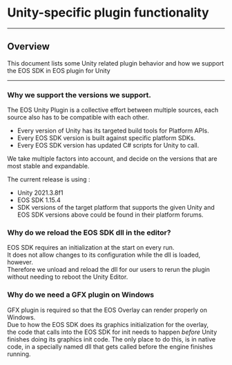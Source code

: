 # Unity-specific plugin functionality

----------------------------------------------------------------------------------------

## Overview

This document lists some Unity related plugin behavior and how we support the EOS SDK in EOS plugin for Unity

----------------------------------------------------------------------------------------

### Why we support the versions we support.

The EOS Unity Plugin is a collective effort between multiple sources, each source also has to be compatible with each other.  

* Every version of Unity has its targeted build tools for Platform APIs.  
* Every EOS SDK version is built against specific platform SDKs.
* Every EOS SDK version has updated C# scripts for Unity to call.  

We take multiple factors into account, and decide on the versions that are most stable and expandable.  

The current release is using :  
* Unity 2021.3.8f1  
* EOS SDK 1.15.4   
* SDK versions of the target platform that supports the given Unity and EOS SDK versions above could be found in their platform forums.

### Why do we reload the EOS SDK dll in the editor?

EOS SDK requires an initialization at the start on every run.  
It does not allow changes to its configuration while the dll is loaded, however.  
Therefore we unload and reload the dll for our users to rerun the plugin without needing to reboot the Unity Editor. 

### Why do we need a GFX plugin on Windows

GFX plugin is required so that the EOS Overlay can render properly on Windows.   
Due to how the EOS SDK does its graphics initialization for the overlay,  
the code that calls into the EOS SDK for init needs to happen _before_
Unity finishes doing its graphics init code. The only place to do this, is in native
code, in a specially named dll that gets called before the engine finishes running. 


